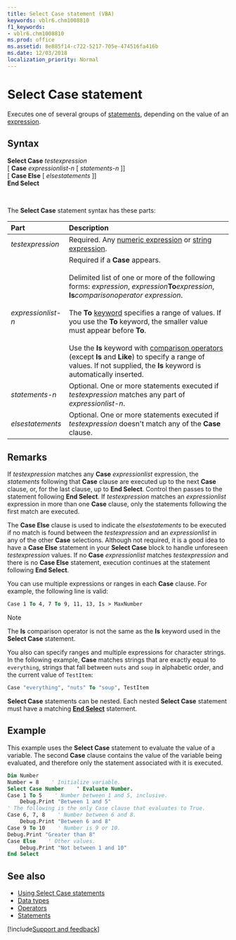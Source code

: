 ```yaml
---
title: Select Case statement (VBA)
keywords: vblr6.chm1008810
f1_keywords:
- vblr6.chm1008810
ms.prod: office
ms.assetid: 8e885f14-c722-5217-705e-474516fa416b
ms.date: 12/03/2018
localization_priority: Normal
---
```



# Select Case statement

Executes one of several groups of [statements](../../Glossary/vbe-glossary.md#statement), depending on the value of an [expression](../../Glossary/vbe-glossary.md#expression).

## Syntax

**Select Case** _testexpression_ <br/>
 [ **Case** _expressionlist-n_ [ _statements-n_ ]] <br/>
 [ **Case Else** [ _elsestatements_ ]] <br/>
**End Select**

<br/>

The **Select Case** statement syntax has these parts:

|Part|Description|
|:-----|:-----|
| _testexpression_|Required. Any [numeric expression](../../Glossary/vbe-glossary.md#numeric-expression) or [string expression](../../Glossary/vbe-glossary.md#string-expression).|
| _expressionlist-n_|Required if a **Case** appears.<br/><br/>Delimited list of one or more of the following forms: _expression_, _expression_**To**_expression_, **Is**_comparisonoperator_ _expression_.<br/><br/>The **To** [keyword](../../Glossary/vbe-glossary.md#keyword) specifies a range of values. If you use the **To** keyword, the smaller value must appear before **To**.<br/><br/>Use the **Is** keyword with [comparison operators](../../Glossary/vbe-glossary.md#comparison-operator) (except **Is** and **Like**) to specify a range of values. If not supplied, the **Is** keyword is automatically inserted.|
| _statements-n_|Optional. One or more statements executed if _testexpression_ matches any part of _expressionlist-n_. |
| _elsestatements_|Optional. One or more statements executed if _testexpression_ doesn't match any of the **Case** clause.|

## Remarks

If _testexpression_ matches any **Case** _expressionlist_ expression, the _statements_ following that **Case** clause are executed up to the next **Case** clause, or, for the last clause, up to **End Select**. Control then passes to the statement following **End Select**. If _testexpression_ matches an _expressionlist_ expression in more than one **Case** clause, only the statements following the first match are executed.

The **Case Else** clause is used to indicate the _elsestatements_ to be executed if no match is found between the _testexpression_ and an _expressionlist_ in any of the other **Case** selections. Although not required, it is a good idea to have a **Case Else** statement in your **Select Case** block to handle unforeseen _testexpression_ values. If no **Case** _expressionlist_ matches _testexpression_ and there is no **Case Else** statement, execution continues at the statement following **End Select**.

You can use multiple expressions or ranges in each **Case** clause. For example, the following line is valid:

```vb
Case 1 To 4, 7 To 9, 11, 13, Is > MaxNumber 

```

> [!NOTE] 
> The **Is** comparison operator is not the same as the **Is** keyword used in the **Select Case** statement.

You also can specify ranges and multiple expressions for character strings. In the following example, **Case** matches strings that are exactly equal to `everything`, strings that fall between `nuts` and `soup` in alphabetic order, and the current value of `TestItem`:

```vb
Case "everything", "nuts" To "soup", TestItem 

```

**Select Case** statements can be nested. Each nested **Select Case** statement must have a matching **[End Select](operator-summary.md)** statement.

## Example

This example uses the **Select Case** statement to evaluate the value of a variable. The second **Case** clause contains the value of the variable being evaluated, and therefore only the statement associated with it is executed.


```vb
Dim Number 
Number = 8    ' Initialize variable. 
Select Case Number    ' Evaluate Number. 
Case 1 To 5    ' Number between 1 and 5, inclusive. 
    Debug.Print "Between 1 and 5" 
' The following is the only Case clause that evaluates to True. 
Case 6, 7, 8    ' Number between 6 and 8. 
    Debug.Print "Between 6 and 8" 
Case 9 To 10    ' Number is 9 or 10. 
Debug.Print "Greater than 8" 
Case Else    ' Other values. 
    Debug.Print "Not between 1 and 10" 
End Select
```

## See also

- [Using Select Case statements](../../concepts/getting-started/using-select-case-statements.md)
- [Data types](data-type-summary.md)
- [Operators](operator-summary.md)
- [Statements](../statements.md)

[!include[Support and feedback](~/includes/feedback-boilerplate.md)]
